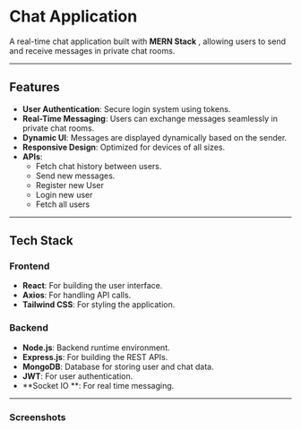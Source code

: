 # **Chat Application**

A real-time chat application built with **MERN Stack** , allowing users to send and receive messages in private chat rooms.

---

## **Features**

- **User Authentication**: Secure login system using tokens.
- **Real-Time Messaging**: Users can exchange messages seamlessly in private chat rooms.
- **Dynamic UI**: Messages are displayed dynamically based on the sender.
- **Responsive Design**: Optimized for devices of all sizes.
- **APIs**:
  - Fetch chat history between users.
  - Send new messages.
  - Register new User
  - Login new user
  - Fetch all users

---

## **Tech Stack**

### Frontend
- **React**: For building the user interface.
- **Axios**: For handling API calls.
- **Tailwind CSS**: For styling the application.

### Backend
- **Node.js**: Backend runtime environment.
- **Express.js**: For building the REST APIs.
- **MongoDB**: Database for storing user and chat data.
- **JWT**: For user authentication.
- **Socket IO **: For real time messaging.

---

### Screenshots


